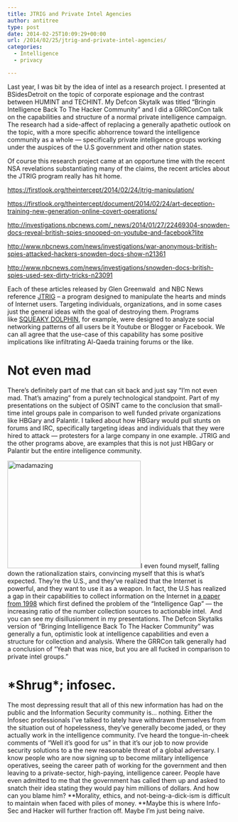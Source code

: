 ```yaml
---
title: JTRIG and Private Intel Agencies
author: antitree
type: post
date: 2014-02-25T10:09:29+00:00
url: /2014/02/25/jtrig-and-private-intel-agencies/
categories:
  - Intelligence
  - privacy

---
```

Last year, I was bit by the idea of intel as a research project. I presented at BSidesDetroit on the topic of corporate espionage and the contrast between HUMINT and TECHINT. My Defcon Skytalk was titled &#8220;Bringin Intelligence Back To The Hacker Community&#8221; and I did a GRRConCon talk on the capabilities and structure of a normal private intelligence campaign. The research had a side-affect of replacing a generally apathetic outlook on the topic, with a more specific abhorrence toward the intelligence community as a whole &#8212; specifically private intelligence groups working under the auspices of the U.S government and other nation states.

Of course this research project came at an opportune time with the recent NSA revelations substantiating many of the claims, the recent articles about the JTRIG program really has hit home.

<https://firstlook.org/theintercept/2014/02/24/jtrig-manipulation/>

<https://firstlook.org/theintercept/document/2014/02/24/art-deception-training-new-generation-online-covert-operations/>

<http://investigations.nbcnews.com/_news/2014/01/27/22469304-snowden-docs-reveal-british-spies-snooped-on-youtube-and-facebook?lite>

<http://www.nbcnews.com/news/investigations/war-anonymous-british-spies-attacked-hackers-snowden-docs-show-n21361>

<http://www.nbcnews.com/news/investigations/snowden-docs-british-spies-used-sex-dirty-tricks-n23091>

Each of these articles released by Glen Greenwald  and NBC News reference [JTRIG][1] &#8211; a program designed to manipulate the hearts and minds of Internet users. Targeting individuals, organizations, and in some cases just the general ideas with the goal of destroying them. Programs like [SQUEAKY DOLPHIN][2], for example, were designed to analyze social networking patterns of all users be it Youtube or Blogger or Facebook. We can all agree that the use-case of this capability has some positive implications like infiltrating Al-Qaeda training forums or the like.

# Not even mad

There&#8217;s definitely part of me that can sit back and just say &#8220;I&#8217;m not even mad. That&#8217;s amazing&#8221; from a purely technological standpoint. Part of my presentations on the subject of OSINT came to the conclusion that small-time intel groups pale in comparison to well funded private organizations like HBGary and Palantir. I talked about how HBGary would pull stunts on forums and IRC, specifically targeting ideas and individuals that they were hired to attack &#8212; protesters for a large company in one example. JTRIG and the other programs above, are examples that this is not just HBGary or Palantir but the entire intelligence community.

[<img class="aligncenter" alt="madamazing" src="http://www.antitree.com/wp-content/uploads/2014/02/madamazing-300x242.jpg" width="300" height="242" />][3]I even found myself, falling down the rationalization stairs, convincing myself that this is what&#8217;s expected. They&#8217;re the U.S., and they&#8217;ve realized that the Internet is powerful, and they want to use it as a weapon. In fact, the U.S has realized a gap in their capabilities to collect information on the Internet in [a paper from 1998][4] which first defined the problem of the &#8220;Intelligence Gap&#8221; &#8212; the increasing ratio of the number collection sources to actionable intel.  And you can see my disillusionment in my presentations. The Defcon Skytalks version of &#8220;Bringing Intelligence Back To The Hacker Community&#8221; was generally a fun, optimistic look at intelligence capabilities and even a structure for collection and analysis. Where the GRRCon talk generally had a conclusion of &#8220;Yeah that was nice, but you are all fucked in comparison to private intel groups.&#8221;

# \*Shrug\*; infosec.

The most depressing result that all of this new information has had on the public and the Information Security community is&#8230; nothing. Either the Infosec professionals I&#8217;ve talked to lately have withdrawn themselves from the situation out of hopelessness, they&#8217;ve generally become jaded, or they actually work in the intelligence community. I&#8217;ve heard the tongue-in-cheek comments of &#8220;Well it&#8217;s good for us&#8221; in that it&#8217;s our job to now provide security solutions to a the new reasonable threat of a global adversary. I know people who are now signing up to become military intelligence operatives, seeing the career path of working for the government and then leaving to a private-sector, high-paying, intelligence career. People have even admitted to me that the government has called them up and asked to snatch their idea stating they would pay him millions of dollars. And how can you blame him? **Morality, ethics, and not-being-a-dick-ism is difficult to maintain when faced with piles of money. **Maybe this is where Info-Sec and Hacker will further fraction off. Maybe I&#8217;m just being naive.

 [1]: http://en.wikipedia.org/wiki/Joint_Threat_Research_Intelligence_Group
 [2]: http://en.wikipedia.org/wiki/Squeaky_Dolphin
 [3]: http://www.antitree.com/wp-content/uploads/2014/02/madamazing.jpg
 [4]: http://www.fas.org/irp/eprint/oss980501.htm